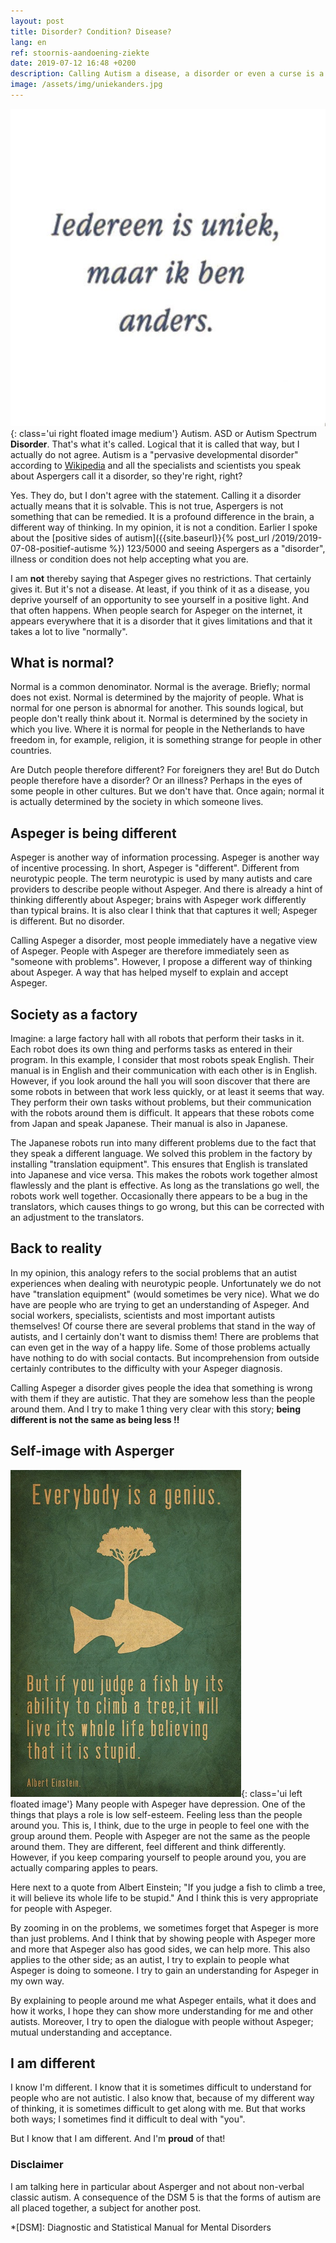 ```yaml
---
layout: post
title: Disorder? Condition? Disease?
lang: en
ref: stoornis-aandoening-ziekte
date: 2019-07-12 16:48 +0200
description: Calling Autism a disease, a disorder or even a curse is a very bad thing! I discuss my view on having autism and why Iḿ happy with it.
image: /assets/img/uniekanders.jpg
---
```

![Everyone is unique, but I am different](/assets/img/uniekanders.jpg){: class='ui right floated image medium'}
Autism. ASD or Autism Spectrum **Disorder**. That's what it's called. Logical that it is called that way, but I actually do not agree. Autism is a "pervasive developmental disorder" according to [Wikipedia](https://nl.wikipedia.org/wiki/Autisme) and all the specialists and scientists you speak about Aspergers call it a disorder, so they're right, right?

Yes. They do, but I don't agree with the statement. Calling it a disorder actually means that it is solvable. This is not true, Aspergers is not something that can be remedied. It is a profound difference in the brain, a different way of thinking. In my opinion, it is not a condition. Earlier I spoke about the [positive sides of autism]({{site.baseurl}}{% post_url /2019/2019-07-08-positief-autisme %}) 123/5000
and seeing Aspergers as a "disorder", illness or condition does not help accepting what you are.

I am **not** thereby saying that Aspeger gives no restrictions. That certainly gives it. But it's not a disease. At least, if you think of it as a disease, you deprive yourself of an opportunity to see yourself in a positive light. And that often happens. When people search for Aspeger on the internet, it appears everywhere that it is a disorder that it gives limitations and that it takes a lot to live "normally".

## What is normal?
Normal is a common denominator. Normal is the average. Briefly; normal does not exist. Normal is determined by the majority of people. What is normal for one person is abnormal for another. This sounds logical, but people don't really think about it. Normal is determined by the society in which you live. Where it is normal for people in the Netherlands to have freedom in, for example, religion, it is something strange for people in other countries.

Are Dutch people therefore different? For foreigners they are! But do Dutch people therefore have a disorder? Or an illness? Perhaps in the eyes of some people in other cultures. But we don't have that. Once again; normal it is actually determined by the society in which someone lives.

## Aspeger is being different
Aspeger is another way of information processing. Aspeger is another way of incentive processing. In short, Aspeger is "different". Different from neurotypic people. The term neurotypic is used by many autists and care providers to describe people without Aspeger. And there is already a hint of thinking differently about Aspeger; brains with Aspeger work differently than typical brains. It is also clear I think that that captures it well; Aspeger is different. But no disorder.

Calling Aspeger a disorder, most people immediately have a negative view of Aspeger. People with Aspeger are therefore immediately seen as "someone with problems". However, I propose a different way of thinking about Aspeger. A way that has helped myself to explain and accept Aspeger.

## Society as a factory
Imagine: a large factory hall with all robots that perform their tasks in it. Each robot does its own thing and performs tasks as entered in their program. In this example, I consider that most robots speak English. Their manual is in English and their communication with each other is in English.
However, if you look around the hall you will soon discover that there are some robots in between that work less quickly, or at least it seems that way. They perform their own tasks without problems, but their communication with the robots around them is difficult. It appears that these robots come from Japan and speak Japanese. Their manual is also in Japanese.

The Japanese robots run into many different problems due to the fact that they speak a different language. We solved this problem in the factory by installing "translation equipment". This ensures that English is translated into Japanese and vice versa. This makes the robots work together almost flawlessly and the plant is effective. As long as the translations go well, the robots work well together. Occasionally there appears to be a bug in the translators, which causes things to go wrong, but this can be corrected with an adjustment to the translators.

## Back to reality
In my opinion, this analogy refers to the social problems that an autist experiences when dealing with neurotypic people. Unfortunately we do not have "translation equipment" (would sometimes be very nice). What we do have are people who are trying to get an understanding of Aspeger. And social workers, specialists, scientists and most important autists themselves! Of course there are several problems that stand in the way of autists, and I certainly don't want to dismiss them! There are problems that can even get in the way of a happy life. Some of those problems actually have nothing to do with social contacts. But incomprehension from outside certainly contributes to the difficulty with your Aspeger diagnosis.

Calling Aspeger a disorder gives people the idea that something is wrong with them if they are autistic. That they are somehow less than the people around them. And I try to make 1 thing very clear with this story; **being different is not the same as being less !!**

## Self-image with Asperger
![Don't judge a fish climbing its tree](/assets/img/fishclimbingtree.png){: class='ui left floated image'}
Many people with Aspeger have depression. One of the things that plays a role is low self-esteem. Feeling less than the people around you. This is, I think, due to the urge in people to feel one with the group around them. People with Aspeger are not the same as the people around them. They are different, feel different and think differently. However, if you keep comparing yourself to people around you, you are actually comparing apples to pears.

Here next to a quote from Albert Einstein; "If you judge a fish to climb a tree, it will believe its whole life to be stupid." And I think this is very appropriate for people with Aspeger.

By zooming in on the problems, we sometimes forget that Aspeger is more than just problems. And I think that by showing people with Aspeger more and more that Aspeger also has good sides, we can help more. This also applies to the other side; as an autist, I try to explain to people what Aspeger is doing to someone. I try to gain an understanding for Aspeger in my own way.

By explaining to people around me what Aspeger entails, what it does and how it works, I hope they can show more understanding for me and other autists. Moreover, I try to open the dialogue with people without Aspeger; mutual understanding and acceptance.

## I am different
I know I'm different. I know that it is sometimes difficult to understand for people who are not autistic. I also know that, because of my different way of thinking, it is sometimes difficult to get along with me. But that works both ways; I sometimes find it difficult to deal with "you".

But I know that I am different. And I'm **proud** of that!

### Disclaimer
I am talking here in particular about Asperger and not about non-verbal classic autism. A consequence of the DSM 5 is that the forms of autism are all placed together, a subject for another post.

*[DSM]: Diagnostic and Statistical Manual for Mental Disorders